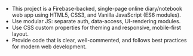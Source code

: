 <!-- Use this file to provide workspace-specific custom instructions to Copilot. For more details, visit https://code.visualstudio.com/docs/copilot/copilot-customization#_use-a-githubcopilotinstructionsmd-file -->

- This project is a Firebase-backed, single-page online diary/notebook web app using HTML5, CSS3, and Vanilla JavaScript (ES6 modules).
- Use modular JS: separate auth, data-access, UI-rendering modules.
- Use CSS custom properties for theming and responsive, mobile-first layout.
- Provide code that is clear, well-commented, and follows best practices for modern web development.
